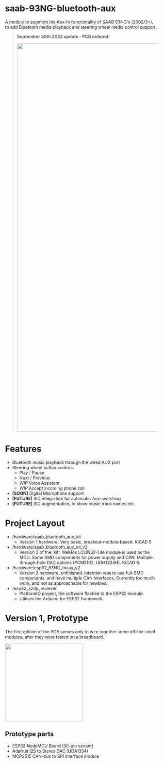 # saab-93NG-bluetooth-aux
A module to augment the Aux-In functionality of SAAB 93NG's (2002/3+), to add Bluetooth media playback and steering wheel media control support.

<blockquote>
<p><b>September 30th 2022 update - PCB ordered!</b></p>
<img src="https://raw.githubusercontent.com/leighleighleigh/saab-93NG-bluetooth-aux/master/images/hw_kit_v2.png" width="1280" height="auto">
</blockquote>

# Features
 - Bluetooth music playback through the wired AUX port
 - Steering wheel button controls
   - Play / Pause
   - Next / Previous
   - *WIP* Voice Assistant 
   - *WIP* Accept incoming phone call 
 - **[SOON]** Digital Microphone support
 - **[FUTURE]** SID integration for automatic Aux-switching
 - **[FUTURE]** SID augmentation, to show music track names etc.

# Project Layout
- /hardware/saab_bluetooth_aux_kit
  - Version 1 hardware. Very basic, breakout-module-based. KiCAD 5
- /hardware/saab_bluetooth_aux_kit_v2
  - Version 2 of the 'kit'. WeMos LOLIN32-Lite module is used as the MCU. Some SMD components for power supply and CAN. Multiple through-hole DAC options (PCM5102, UDH1334H). KiCAD 6.
- /hardware/esp32_93NG_btaux_v2
  - Version 2 hardware, unfinished. Intention was to use full-SMD components, and have multiple CAN interfaces. Currently too much work, and not as approachable for newbies.
- /esp32_a2dp_reciever
  - PlatformIO project, the software flashed to the ESP32 module.
  - Utilises the Arduino for ESP32 framework.

# Version 1, Prototype
The first edition of the PCB serves only to wire together some off-the-shelf modules, after they were tested on a breadboard.

<img src="https://i.imgur.com/RzdHh4H.jpg" width="256" height="auto">

## Prototype parts
 - ESP32 NodeMCU Board (30-pin variant)
 - Adafruit I2S to Stereo DAC (UDA1334)
 - MCP2515 CAN-bus to SPI interface module

<!-- 
# Notes for building your own (by [jokubasver](https://github.com/jokubasver))
- CAN H connects to LS GMLAN1 (green wire, it can be found on the ICM connector pin 1, or solder directly to ICM connector PCB pad).
- CAN L connects to GND
- Connect a 4.7k resistor between CAN H and CAN L
  - So to make it simple - Since the whole Bluetooth Aux board is getting GND from the AUX connection, I connected GND from the MCP2515 module to CAN L, and I connected a 4.7k resistor across CAN H and CAN L on the MCP2515 module.

- Everything also works if I leave CAN L disconnected and not use the 4.7k resistor. CAN L can be left floating as described here: https://electronics.stackexchange.com/questions/139562/single-wire-can-saab-9-3-i-bus-gmlan#comment670941_139882
  - Question is - which is the proper way? Leave out the terminating resistor and leave CAN L floating? Or connect CAN L to GND and use a 4.7k terminating resistor? Both connection variants seem to work fine.

- Instead of using 12V, the EHU 5V line can be used.
  - It turns off after ~10-15 seconds after locking the car with the remote. 
  - 5V wakes up as soon as you unlock the car.
  - This requires the use of an isolated 5V-5V DC-DC converter (see below)

- 5V, GND, AUX Left, AUX right can be soldered on the EHU PCB. All pads are clearly marked.

- Using EHU 5V will cause some audible Bluetooth interference. 
  - Use an isolated 5V-5V DC-DC converter to eliminate it (CC3-0505SF-E would be pin-compatible and would fit nicely on the bluetooth aux kit PCB)
  - I am personally using AM1SS-0505SJZ together with capacitors and inductors that are shown in the datasheet's example schematic. 

- **Warning on EHU 5V line**
  - I have experienced massive current draw from the battery when using this 5V line previously, while experimenting with a generic Bluetooth Aux module. I tried it again with this project and everything is fine.
  - My guess is that my first experiment had a ground loop, and this either caused current to flow through the ground loop, draining the battery, or it confused the EHU and prevented it to go into sleep.
  - Therefore, I highly suggest you use an isolated DC-DC converter (whether you are using 12V, or 5V from the EHU)
-->
